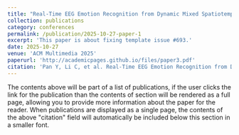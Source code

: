 ```yaml
---
title: "Real-Time EEG Emotion Recognition from Dynamic Mixed Spatiotemporal Graph Learning"
collection: publications
category: conferences
permalink: /publication/2025-10-27-paper-1
excerpt: 'This paper is about fixing template issue #693.'
date: 2025-10-27
venue: 'ACM Multimedia 2025'
paperurl: 'http://academicpages.github.io/files/paper3.pdf'
citation: 'Pan Y, Li C, et al. Real-Time EEG Emotion Recognition from Dynamic Mixed Spatiotemporal Graph Learning. ACM Multimedia 2025.'
---
```


The contents above will be part of a list of publications, if the user clicks the link for the publication than the contents of section will be rendered as a full page, allowing you to provide more information about the paper for the reader. When publications are displayed as a single page, the contents of the above "citation" field will automatically be included below this section in a smaller font.
